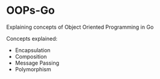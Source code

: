 # OOPs-Go
Explaining concepts of Object Oriented Programming  in Go

Concepts explained:
* Encapsulation
* Composition
* Message Passing
* Polymorphism
